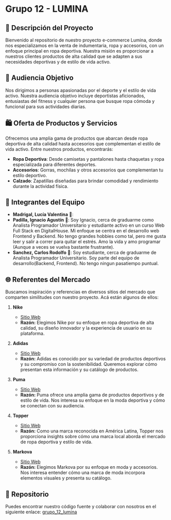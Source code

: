 # Grupo 12 - LUMINA

## 🚀 Descripción del Proyecto

Bienvenido al repositorio de nuestro proyecto e-commerce Lumina, donde nos especializamos en la venta de indumentaria, ropa y accesorios, con un enfoque principal en ropa deportiva. Nuestra misión es proporcionar a nuestros clientes productos de alta calidad que se adapten a sus necesidades deportivas y de estilo de vida activo.

## 🎯 Audiencia Objetivo

Nos dirigimos a personas apasionadas por el deporte y el estilo de vida activo. Nuestra audiencia objetivo incluye deportistas aficionados, entusiastas del fitness y cualquier persona que busque ropa cómoda y funcional para sus actividades diarias.

## 🛍️ Oferta de Productos y Servicios

Ofrecemos una amplia gama de productos que abarcan desde ropa deportiva de alta calidad hasta accesorios que complementan el estilo de vida activo. Entre nuestros productos, encontrarás:

- **Ropa Deportiva**: Desde camisetas y pantalones hasta chaquetas y ropa especializada para diferentes deportes.
- **Accesorios**: Gorras, mochilas y otros accesorios que complementan tu estilo deportivo.
- **Calzado**: Zapatillas diseñadas para brindar comodidad y rendimiento durante la actividad física.

## 👥 Integrantes del Equipo

- **Madrigal, Lucía Valentina** 🎨:
- **Padilla, Ignacio Agustín** 🚀: Soy Ignacio, cerca de graduarme como Analista Programador Universitario y estudiante activo en un curso Web Full Stack en DigitalHouse.      Mi enfoque se centra en el desarrollo web Frontend y Backend. No tengo grandes hobbies como tal, pero me gusta leer y salir a correr para quitar el estrés. Amo la vida y amo programar (Aunque a veces se vuelva bastante frustrante).
- **Sanchez, Carlos Rodolfo** 🧠: Soy estudiante, cerca de graduarme de Analista Programador Universitario. Soy parte del equipo de desarrollo(Backend, Frontend). No tengo ningun pasatiempo puntual.

## 🌐 Referentes del Mercado

Buscamos inspiración y referencias en diversos sitios del mercado que comparten similitudes con nuestro proyecto. Acá están algunos de ellos:

1. **Nike**
   - [Sitio Web](https://www.nike.com/)
   - **Razón:** Elegimos Nike por su enfoque en ropa deportiva de alta calidad, su diseño innovador y la experiencia de usuario en su plataforma.

2. **Adidas**
   - [Sitio Web](https://www.adidas.com.ar/)
   - **Razón:** Adidas es conocido por su variedad de productos deportivos y su compromiso con la sostenibilidad. Queremos explorar cómo presentan esta información y su catálogo de productos.

3. **Puma**
   - [Sitio Web](https://ar.puma.com/)
   - **Razón:** Puma ofrece una amplia gama de productos deportivos y de estilo de vida. Nos interesa su enfoque en la moda deportiva y cómo se conectan con su audiencia.

4. **Topper**
   - [Sitio Web](https://www.topper.com.ar/)
   - **Razón:** Como una marca reconocida en América Latina, Topper nos proporciona insights sobre cómo una marca local aborda el mercado de ropa deportiva y estilo de vida.

5. **Markova**
   - [Sitio Web](https://markova.com/)
   - **Razón:** Elegimos Markova por su enfoque en moda y accesorios. Nos interesa entender cómo una marca de moda incorpora elementos visuales y presenta su catálogo.


## 🔗 Repositorio

Puedes encontrar nuestro código fuente y colaborar con nosotros en el siguiente enlace: [grupo_12_lumina](https://github.com/nachopad/grupo_12_lumina)
